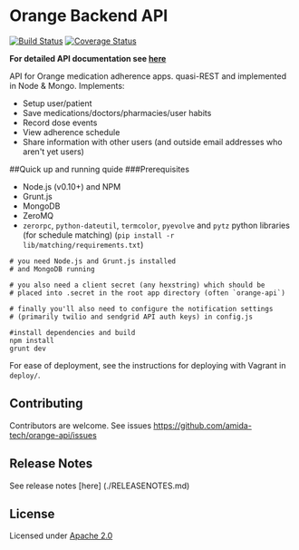 Orange Backend API
=========

[![Build Status](https://travis-ci.org/amida-tech/orange-api.svg?branch=master)](https://travis-ci.org/amida-tech/orange-api)
[![Coverage Status](https://coveralls.io/repos/amida-tech/orange-api/badge.svg?branch=master)](https://coveralls.io/r/amida-tech/orange-api?branch=master)


**For detailed API documentation see [here](http://amida-tech.github.io/orange-api/)**

API for Orange medication adherence apps. quasi-REST and implemented in Node & Mongo. Implements:
 - Setup user/patient
 - Save medications/doctors/pharmacies/user habits
 - Record dose events
 - View adherence schedule
 - Share information with other users (and outside email addresses who aren't yet users)

##Quick up and running quide
###Prerequisites

- Node.js (v0.10+) and NPM
- Grunt.js
- MongoDB
- ZeroMQ
- `zerorpc`, `python-dateutil`, `termcolor`, `pyevolve` and `pytz` python libraries (for schedule matching) (`pip install -r lib/matching/requirements.txt`)

```
# you need Node.js and Grunt.js installed
# and MongoDB running

# you also need a client secret (any hexstring) which should be
# placed into .secret in the root app directory (often `orange-api`)

# finally you'll also need to configure the notification settings
# (primarily twilio and sendgrid API auth keys) in config.js

#install dependencies and build
npm install
grunt dev

```

For ease of deployment, see the instructions for deploying with Vagrant in `deploy/`.

## Contributing

Contributors are welcome. See issues https://github.com/amida-tech/orange-api/issues

## Release Notes

See release notes [here] (./RELEASENOTES.md)

## License

Licensed under [Apache 2.0](./LICENSE)
